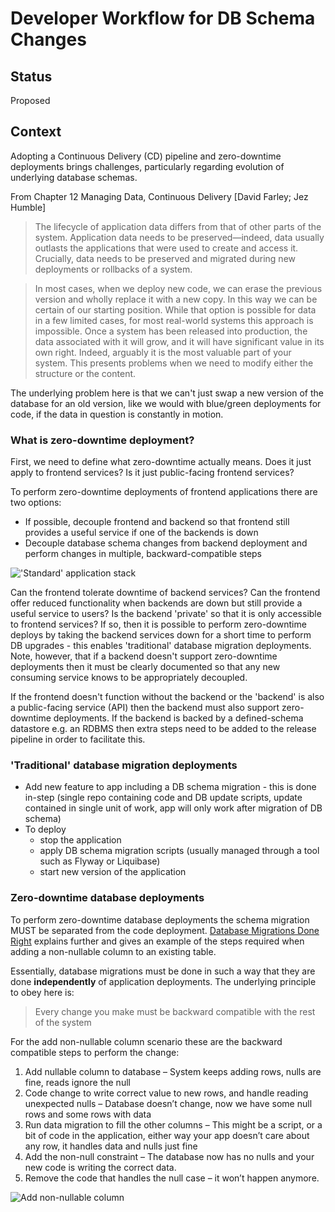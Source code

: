 # Developer Workflow for DB Schema Changes

## Status

Proposed

## Context

Adopting a Continuous Delivery (CD) pipeline and zero-downtime deployments brings challenges, particularly regarding evolution of underlying database schemas.

From Chapter 12 Managing Data, Continuous Delivery [David Farley; Jez Humble]

> The lifecycle of application data differs from that of other parts of the system. Application data needs to be preserved—indeed, data usually outlasts the applications that were used to create and access it. Crucially, data needs to be preserved and migrated during new deployments or rollbacks of a system.

> In most cases, when we deploy new code, we can erase the previous version and wholly replace it with a new copy. In this way we can be certain of our starting position. While that option is possible for data in a few limited cases, for most real-world systems this approach is impossible. Once a system has been released into production, the data associated with it will grow, and it will have significant value in its own right. Indeed, arguably it is the most valuable part of your system. This presents problems when we need to modify either the structure or the content.

The underlying problem here is that we can't just swap a new version of the database for an old version, like we would with blue/green deployments for code, if the data in question is constantly in motion.

### What is zero-downtime deployment?

First, we need to define what zero-downtime actually means. Does it just apply to frontend services? Is it just public-facing frontend services?

To perform zero-downtime deployments of frontend applications there are two options:

* If possible, decouple frontend and backend so that frontend still provides a useful service if one of the backends is down
* Decouple database schema changes from backend deployment and perform changes in multiple, backward-compatible steps


!['Standard' application stack](../../img/Standard-Application-Stack.jpg)

Can the frontend tolerate downtime of backend services? Can the frontend offer reduced functionality when backends are down but still provide a useful service to users? Is the backend 'private' so that it is only accessible to frontend services? If so, then it is possible to perform zero-downtime deploys by taking the backend services down for a short time to perform DB upgrades - this enables 'traditional' database migration deployments. Note, however, that if a backend doesn't support zero-downtime deployments then it must be clearly documented so that any new consuming service knows to be appropriately decoupled.

If the frontend doesn't function without the backend or the 'backend' is also a public-facing service (API) then the backend must also support zero-downtime deployments. If the backend is backed by a defined-schema datastore e.g. an RDBMS then extra steps need to be added to the release pipeline in order to facilitate this.

### 'Traditional' database migration deployments

* Add new feature to app including a DB schema migration - this is done in-step (single repo containing code and DB update scripts, update contained in single unit of work, app will only work after migration of DB schema)
* To deploy
  * stop the application
  * apply DB schema migration scripts (usually managed through a tool such as Flyway or Liquibase)
  * start new version of the application

### Zero-downtime database deployments

To perform zero-downtime database deployments the schema migration MUST be separated from the code deployment. [Database Migrations Done Right](http://www.brunton-spall.co.uk/post/2014/05/06/database-migrations-done-right/) explains further and gives an example of the steps required when adding a non-nullable column to an existing table.

Essentially, database migrations must be done in such a way that they are done **independently** of application deployments. The underlying principle to obey here is:

> Every change you make must be backward compatible with the rest of the system

For the add non-nullable column scenario these are the backward compatible steps to perform the change:

1. Add nullable column to database – System keeps adding rows, nulls are fine, reads ignore the null
1. Code change to write correct value to new rows, and handle reading unexpected nulls – Database doesn’t change, now we have some null rows and some rows with data
1. Run data migration to fill the other columns – This might be a script, or a bit of code in the application, either way your app doesn’t care about any row, it handles data and nulls just fine
1. Add the non-null constraint – The database now has no nulls and your new code is writing the correct data.
1. Remove the code that handles the null case – it won’t happen anymore.

![Add non-nullable column](../../img/Zero-downtime-DB-migrations.png)
